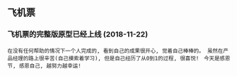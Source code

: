 ## 飞机票
### 飞机票的完整版原型已经上线 (2018-11-22)
`在没有任何帮助的情况下一个人完成的, 看到自己的成果很开心, 觉着自己棒棒的。 虽然在产品经理的路上很辛苦(自己摸索着学习), 但是自己经历了从0到1的过程, 很喜悦! `
`今天是感恩节, 感恩自己, 越努力越幸运!`